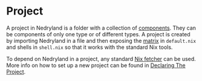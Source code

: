 # Project

A project in Nedryland is a folder with a collection of [components](./component.md). They can be
components of only one type or of different types. A project is created by importing Nedryland in a
file and then exposing the [matrix](./matrix.md) in `default.nix` and shells in `shell.nix` so that it
works with the standard Nix tools.

To depend on Nedryland in a project, any standard
[Nix fetcher](https://nixos.org/nixpkgs/manual/#chap-pkgs-fetchers) can be used. More info on how
to set up a new project can be found in [Declaring The Project](../declare-project.md).
